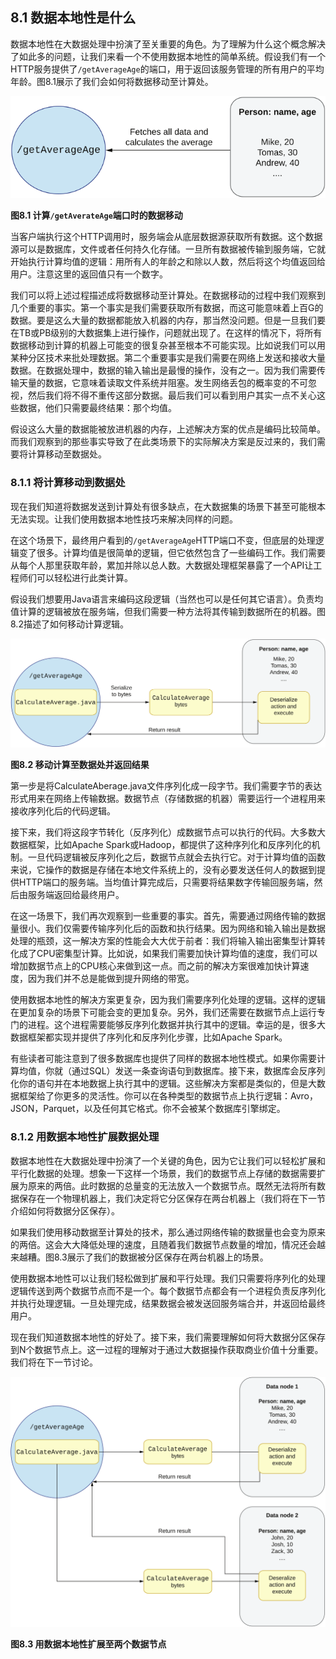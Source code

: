 ## 8.1 数据本地性是什么

数据本地性在大数据处理中扮演了至关重要的角色。为了理解为什么这个概念解决了如此多的问题，让我们来看一个不使用数据本地性的简单系统。假设我们有一个HTTP服务提供了`/getAverageAge`的端口，用于返回该服务管理的所有用户的平均年龄。图8.1展示了我们会如何将数据移动至计算处。

![8.1](8-1.svg)

**图8.1 计算`/getAverateAge`端口时的数据移动**


当客户端执行这个HTTP调用时，服务端会从底层数据源获取所有数据。这个数据源可以是数据库，文件或者任何持久化存储。一旦所有数据被传输到服务端，它就开始执行计算均值的逻辑：用所有人的年龄之和除以人数，然后将这个均值返回给用户。注意这里的返回值只有一个数字。


我们可以将上述过程描述成将数据移动至计算处。在数据移动的过程中我们观察到几个重要的事实。第一个事实是我们需要获取所有数据，而这可能意味着上百G的数据。要是这么大量的数据都能放入机器的内存，那当然没问题。但是一旦我们要在TB或PB级别的大数据集上进行操作，问题就出现了。在这样的情况下，将所有数据移动到计算的机器上可能变的很复杂甚至根本不可能实现。比如说我们可以用某种分区技术来批处理数据。第二个重要事实是我们需要在网络上发送和接收大量数据。在数据处理中，数据的输入输出是最慢的操作，没有之一。因为我们需要传输天量的数据，它意味着读取文件系统并阻塞。发生网络丢包的概率变的不可忽视，然后我们将不得不重传这部分数据。最后我们可以看到用户其实一点不关心这些数据，他们只需要最终结果：那个均值。


假设这么大量的数据能被放进机器的内存，上述解决方案的优点是编码比较简单。而我们观察到的那些事实导致了在此类场景下的实际解决方案是反过来的，我们需要将计算移动至数据处。


### 8.1.1 将计算移动到数据处
现在我们知道将数据发送到计算处有很多缺点，在大数据集的场景下甚至可能根本无法实现。让我们使用数据本地性技巧来解决同样的问题。


在这个场景下，最终用户看到的`/getAverageAge`HTTP端口不变，但底层的处理逻辑变了很多。计算均值是很简单的逻辑，但它依然包含了一些编码工作。我们需要从每个人那里获取年龄，累加并除以总人数。大数据处理框架暴露了一个API让工程师们可以轻松进行此类计算。


假设我们想要用Java语言来编码这段逻辑（当然也可以是任何其它语言）。负责均值计算的逻辑被放在服务端，但我们需要一种方法将其传输到数据所在的机器。图8.2描述了如何移动计算逻辑。

![8.2](8-2.svg)

**图8.2 移动计算至数据处并返回结果**

第一步是将CalculateAberage.java文件序列化成一段字节。我们需要字节的表达形式用来在网络上传输数据。数据节点（存储数据的机器）需要运行一个进程用来接收序列化后的代码逻辑。


接下来，我们将这段字节转化（反序列化）成数据节点可以执行的代码。大多数大数据框架，比如Apache Spark或Hadoop，都提供了这种序列化和反序列化的机制。一旦代码逻辑被反序列化之后，数据节点就会去执行它。对于计算均值的函数来说，它操作的数据是存储在本地文件系统上的，没有必要发送任何人的数据到提供HTTP端口的服务端。当均值计算完成后，只需要将结果数字传输回服务端，然后由服务端返回给最终用户。


在这一场景下，我们再次观察到一些重要的事实。首先，需要通过网络传输的数据量很小。我们仅需要传输序列化后的函数和执行结果。因为网络和输入输出是数据处理的瓶颈，这一解决方案的性能会大大优于前者：我们将输入输出密集型计算转化成了CPU密集型计算。比如说，如果我们需要加快计算均值的速度，我们可以增加数据节点上的CPU核心来做到这一点。而之前的解决方案很难加快计算速度，因为我们并不总是能做到提升网络的带宽。


使用数据本地性的解决方案更复杂，因为我们需要序列化处理的逻辑。这样的逻辑在更加复杂的场景下可能会变的更加复杂。另外，我们还需要在数据节点上运行专门的进程。这个进程需要能够反序列化数据并执行其中的逻辑。幸运的是，很多大数据框架都实现并提供了序列化和反序列化步骤，比如Apache Spark。


有些读者可能注意到了很多数据库也提供了同样的数据本地性模式。如果你需要计算均值，你就（通过SQL）发送一条查询语句到数据库。接下来，数据库会反序列化你的语句并在本地数据上执行其中的逻辑。这些解决方案都是类似的，但是大数据框架给了你更多的灵活性。你可以在各种类型的数据节点上执行逻辑：Avro，JSON，Parquet，以及任何其它格式。你不会被某个数据库引擎绑定。


### 8.1.2 用数据本地性扩展数据处理
数据本地性在大数据处理中扮演了一个关键的角色，因为它让我们可以轻松扩展和平行化数据的处理。想象一下这样一个场景，我们的数据节点上存储的数据需要扩展为原来的两倍。此时数据的总量变的无法放入一个数据节点。既然无法将所有数据保存在一个物理机器上，我们决定将它分区保存在两台机器上（我们将在下一节介绍如何将数据分区保存）。


如果我们使用移动数据至计算处的技术，那么通过网络传输的数据量也会变为原来的两倍。这会大大降低处理的速度，且随着我们数据节点数量的增加，情况还会越来越糟。图8.3展示了我们的数据被分区保存在两台机器上的场景。


使用数据本地性可以让我们轻松做到扩展和平行处理。我们只需要将序列化的处理逻辑传送到两个数据节点而不是一个。每个数据节点都会有一个进程负责反序列化并执行处理逻辑。一旦处理完成，结果数据会被发送回服务端合并，并返回给最终用户。


现在我们知道数据本地性的好处了。接下来，我们需要理解如何将大数据分区保存到N个数据节点上。这一过程的理解对于通过大数据操作获取商业价值十分重要。我们将在下一节讨论。

![8.3](8-3.svg)

**图8.3 用数据本地性扩展至两个数据节点**
